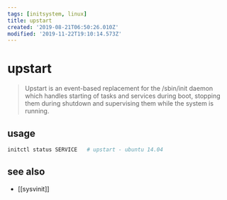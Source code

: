 ```yaml
---
tags: [initsystem, linux]
title: upstart
created: '2019-08-21T06:50:26.010Z'
modified: '2019-11-22T19:10:14.573Z'
---
```


# upstart

> Upstart is an event-based replacement for the /sbin/init daemon which handles starting of tasks and services during boot, stopping them during shutdown and supervising them while the system is running. 

## usage
```sh
initctl status SERVICE   # upstart - ubuntu 14.04
```

## see also
- [[sysvinit]]
